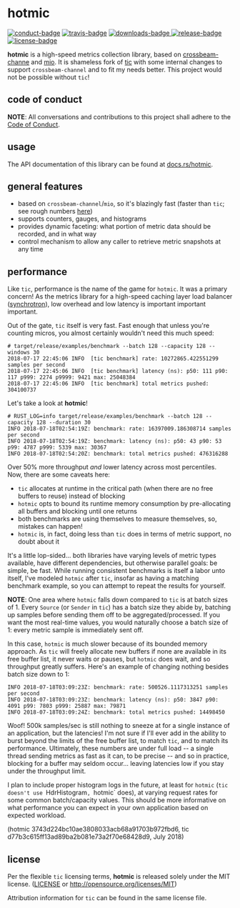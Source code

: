 # hotmic

[![conduct-badge][]][conduct] [![travis-badge][]][travis] [![downloads-badge][] ![release-badge][]][crate] [![license-badge][]](#license)

[conduct-badge]: https://img.shields.io/badge/%E2%9D%A4-code%20of%20conduct-blue.svg
[travis-badge]: https://img.shields.io/travis/nuclearfurnace/hotmic/master.svg
[downloads-badge]: https://img.shields.io/crates/d/hotmic.svg
[release-badge]: https://img.shields.io/crates/v/hotmic.svg
[license-badge]: https://img.shields.io/crates/l/hotmic.svg
[conduct]: https://github.com/nuclearfurnace/hotmic/blob/master/CODE_OF_CONDUCT.md
[travis]: https://travis-ci.org/nuclearfurnace/hotmic
[crate]: https://crates.io/crates/hotmic

__hotmic__ is a high-speed metrics collection library, based on [crossbeam-channe]() and [mio]().  It is shameless fork of [tic](https://github.com/brayniac/tic) with some internal changes to support `crossbeam-channel` and to fit my needs better.  This project would not be possible without `tic`!

## code of conduct

**NOTE**: All conversations and contributions to this project shall adhere to the [Code of Conduct][conduct].

## usage

The API documentation of this library can be found at [docs.rs/hotmic](https://docs.rs/hotmic/).

## general features
- based on `crossbeam-channel`/`mio`, so it's blazingly fast (faster than `tic`; see rough numbers [here](#performance))
- supports counters, gauges, and histograms
- provides dynamic faceting: what portion of metric data should be recorded, and in what way
- control mechanism to allow any caller to retrieve metric snapshots at any time

## performance

Like `tic`, performance is the name of the game for `hotmic`.  It was a primary concern!  As the metrics library for a high-speed caching layer load balancer ([synchrotron](https://github.com/nuclearfurnace/synchrotron)), low overhead and low latency is important important important.

Out of the gate, `tic` itself is very fast.  Fast enough that unless you're counting micros, you almost certainly wouldn't need this much speed:

    # target/release/examples/benchmark --batch 128 --capacity 128 --windows 30
    2018-07-17 22:45:06 INFO  [tic benchmark] rate: 10272865.422551299 samples per second
    2018-07-17 22:45:06 INFO  [tic benchmark] latency (ns): p50: 111 p90: 117 p999: 2274 p9999: 9421 max: 25048384
    2018-07-17 22:45:06 INFO  [tic benchmark] total metrics pushed: 304100737

Let's take a look at __hotmic__!

    # RUST_LOG=info target/release/examples/benchmark --batch 128 --capacity 128 --duration 30
    INFO 2018-07-18T02:54:19Z: benchmark: rate: 16397009.186308714 samples per second
    INFO 2018-07-18T02:54:19Z: benchmark: latency (ns): p50: 43 p90: 53 p99: 4787 p999: 5339 max: 30367
    INFO 2018-07-18T02:54:20Z: benchmark: total metrics pushed: 476316288

Over 50% more throughput _and_ lower latency across most percentiles.  Now, there are some caveats here:

- `tic` allocates at runtime in the critical path (when there are no free buffers to reuse) instead of blocking
- `hotmic` opts to bound its runtime memory consumption by pre-allocating all buffers and blocking until one returns
- both benchmarks are using themselves to measure themselves, so, mistakes can happen!
- `hotmic` is, in fact, doing less than `tic` does in terms of metric support, no doubt about it

It's a little lop-sided... both libraries have varying levels of metric types available, have different dependencies, but otherwise parallel goals: be simple, be fast.  While running consistent benchmarks is itself a labor unto itself, I've modeled `hotmic` after `tic`, insofar as having a matching benchmark example, so you can attempt to repeat the results for yourself.

__NOTE__: One area where `hotmic` falls down compared to `tic` is at batch sizes of 1.  Every `Source` (or `Sender` in `tic`) has a batch size they abide by, batching up samples before sending them off to be aggregated/processed.  If you want the most real-time values, you would naturally choose a batch size of 1: every metric sample is immediately sent off.

In this case, `hotmic` is much slower because of its bounded memory approach.  As `tic` will freely allocate new buffers if none are available in its free buffer list, it never waits or pauses, but `hotmic` does wait, and so throughput greatly suffers.  Here's an example of changing nothing besides batch size down to 1:

    INFO 2018-07-18T03:09:23Z: benchmark: rate: 500526.1117313251 samples per second
    INFO 2018-07-18T03:09:23Z: benchmark: latency (ns): p50: 3847 p90: 4091 p99: 7803 p999: 25887 max: 79871
    INFO 2018-07-18T03:09:24Z: benchmark: total metrics pushed: 14498450

Woof!  500k samples/sec is still nothing to sneeze at for a single instance of an application, but the latencies!  I'm not sure if I'll ever add in the ability to burst beyond the limits of the free buffer list, to match `tic`, and to match its performance.  Ultimately, these numbers are under full load -- a single thread sending metrics as fast as it can, to be precise -- and so in practice, blocking for a buffer may seldom occur... leaving latencies low if you stay under the throughput limit.

I plan to include proper histogram logs in the future, at least for `hotmic` (`tic doesn't use `HdrHistogram`, `hotmic` does), at varying request rates for some common batch/capacity values.  This should be more informative on what performance you can expect in your own application based on expected workload.

(hotmic 3743d224bc10ae3808033acb68a91703b972fbd6, tic d77b3c615ff13ad89ba2b081e73a2f70e68428d9, July 2018)

## license

Per the flexible `tic` licensing terms, __hotmic__ is released solely under the MIT license. ([LICENSE](LICENSE) or http://opensource.org/licenses/MIT)

Attribution information for `tic` can be found in the same license file.
